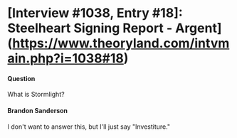 # [Interview #1038, Entry #18]: Steelheart Signing Report - Argent](https://www.theoryland.com/intvmain.php?i=1038#18)

#### Question

What is Stormlight?

#### Brandon Sanderson

I don't want to answer this, but I'll just say "Investiture."


